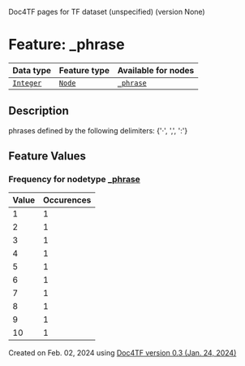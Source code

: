 Doc4TF pages for TF dataset (unspecified) (version None)
# Feature: _phrase
Data type|Feature type|Available for nodes
---|---|---
[`Integer`](featurebydatatype.md#integer)|[`Node`](featurebytype.md#node)| [`_phrase`](featurebynodetype.md#_phrase) 
## Description
phrases defined by the following delimiters: {'·', ',', ':'}
## Feature Values
### Frequency for nodetype [_phrase](featurebynodetype.md#_phrase)
Value|Occurences
---|---
1|1
2|1
3|1
4|1
5|1
6|1
7|1
8|1
9|1
10|1
 

Created on Feb. 02, 2024 using [Doc4TF  version 0.3 (Jan. 24, 2024)](https://github.com/tonyjurg/Doc4TF) 